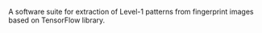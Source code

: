 A software suite for extraction of Level-1 patterns from fingerprint images based on TensorFlow library.
